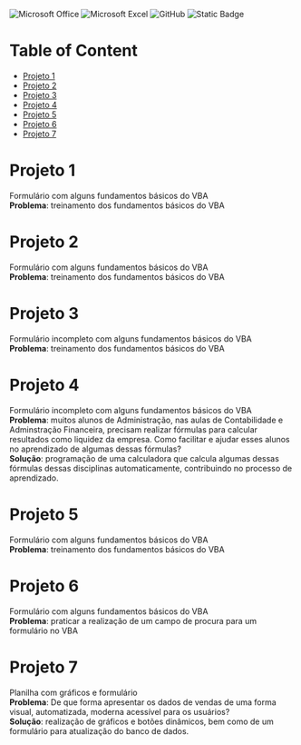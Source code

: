 ![Microsoft Office](https://img.shields.io/badge/Microsoft_Office-D83B01?style=for-the-badge&logo=microsoft-office&logoColor=white)
![Microsoft Excel](https://img.shields.io/badge/Microsoft_Excel-217346?style=for-the-badge&logo=microsoft-excel&logoColor=white)
![GitHub](https://img.shields.io/badge/github-%23121011.svg?style=for-the-badge&logo=github&logoColor=white)
![Static Badge](https://img.shields.io/badge/VBA-gray)

# Table of Content
- [Projeto 1](#Projeto-1)
- [Projeto 2](#Projeto-2)
- [Projeto 3](#Projeto-3)
- [Projeto 4](#Projeto-4)
- [Projeto 5](#Projeto-5)
- [Projeto 6](#Projeto-6)
- [Projeto 7](#Projeto-7)

# Projeto 1
Formulário com alguns fundamentos básicos do VBA<br>
<strong>Problema</strong>: treinamento dos fundamentos básicos do VBA

# Projeto 2
Formulário com alguns fundamentos básicos do VBA<br>
<strong>Problema</strong>: treinamento dos fundamentos básicos do VBA

# Projeto 3
Formulário incompleto com alguns fundamentos básicos do VBA <br>
<strong>Problema</strong>: treinamento dos fundamentos básicos do VBA

# Projeto 4
Formulário incompleto com alguns fundamentos básicos do VBA <br>
<strong>Problema</strong>: muitos alunos de Administração, nas aulas de Contabilidade e Adminstração Financeira, precisam realizar fórmulas para calcular resultados como liquidez da empresa. Como facilitar e ajudar esses alunos no aprendizado de algumas dessas fórmulas? <br>
<strong>Solução</strong>: programação de uma calculadora que calcula algumas dessas fórmulas dessas disciplinas automaticamente, contribuindo no processo de aprendizado. 

# Projeto 5
Formulário com alguns fundamentos básicos do VBA <br>
<strong>Problema</strong>: treinamento dos fundamentos básicos do VBA 

# Projeto 6
Formulário  com alguns fundamentos básicos do VBA <br>
<strong>Problema</strong>: praticar a realização de um campo de procura para um formulário no VBA

# Projeto 7
Planilha com gráficos e formulário <br>
<strong>Problema</strong>: De que forma apresentar os dados de vendas de uma forma visual, automatizada, moderna acessível para os usuários? <br>
<strong>Solução</strong>: realização de gráficos e botões dinâmicos, bem como de um formulário para atualização do banco de dados.
